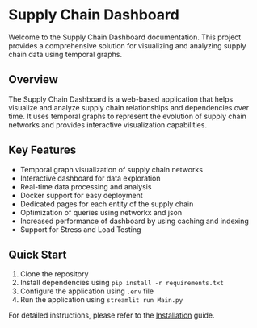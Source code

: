 # Supply Chain Dashboard

Welcome to the Supply Chain Dashboard documentation. This project provides a comprehensive solution for visualizing and analyzing supply chain data using temporal graphs.

## Overview

The Supply Chain Dashboard is a web-based application that helps visualize and analyze supply chain relationships and dependencies over time. It uses temporal graphs to represent the evolution of supply chain networks and provides interactive visualization capabilities.

## Key Features

- Temporal graph visualization of supply chain networks
- Interactive dashboard for data exploration
- Real-time data processing and analysis
- Docker support for easy deployment
- Dedicated pages for each entity of the supply chain
- Optimization of queries using networkx and json
- Increased performance of dashboard by using caching and indexing
- Support for Stress and Load Testing

## Quick Start

1. Clone the repository
2. Install dependencies using `pip install -r requirements.txt`
3. Configure the application using `.env` file
4. Run the application using `streamlit run Main.py`

For detailed instructions, please refer to the [Installation](getting-started/installation.md) guide.
